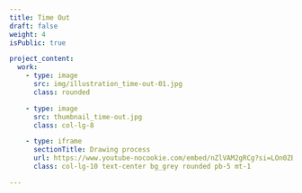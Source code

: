 ```yaml
---
title: Time Out
draft: false
weight: 4
isPublic: true

project_content:
  work:
    - type: image
      src: img/illustration_time-out-01.jpg
      class: rounded

    - type: image
      src: thumbnail_time-out.jpg
      class: col-lg-8

    - type: iframe
      sectionTitle: Drawing process
      url: https://www.youtube-nocookie.com/embed/nZlVAM2gRCg?si=LOn0ZBfg-9WEr1_c
      class: col-lg-10 text-center bg_grey rounded pb-5 mt-1

---
```

